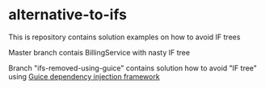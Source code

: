 # alternative-to-ifs
This is repository contains solution examples on how to avoid IF trees

Master branch contais BillingService with nasty IF tree

Branch "ifs-removed-using-guice" contains solution how to avoid "IF tree" using [Guice dependency injection framework](https://www.google.com)
